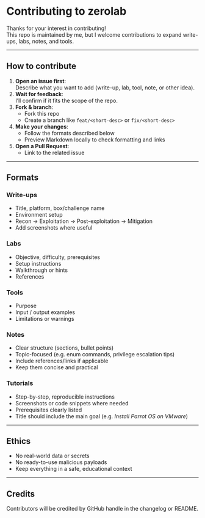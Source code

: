 # Contributing to zerolab

Thanks for your interest in contributing!  
This repo is maintained by me, but I welcome contributions to expand write-ups, labs, notes, and tools.

---

## How to contribute
1. **Open an issue first**:  
   Describe what you want to add (write-up, lab, tool, note, or other idea).
2. **Wait for feedback**:  
   I’ll confirm if it fits the scope of the repo.
3. **Fork & branch**:  
   - Fork this repo  
   - Create a branch like `feat/<short-desc>` or `fix/<short-desc>`
4. **Make your changes**:  
   - Follow the formats described below  
   - Preview Markdown locally to check formatting and links
5. **Open a Pull Request**:  
   - Link to the related issue  

---

## Formats

### Write-ups
- Title, platform, box/challenge name  
- Environment setup  
- Recon → Exploitation → Post-exploitation → Mitigation  
- Add screenshots where useful  

### Labs
- Objective, difficulty, prerequisites  
- Setup instructions  
- Walkthrough or hints  
- References  

### Tools
- Purpose  
- Input / output examples  
- Limitations or warnings  

### Notes
- Clear structure (sections, bullet points)  
- Topic-focused (e.g. enum commands, privilege escalation tips)  
- Include references/links if applicable  
- Keep them concise and practical  

### Tutorials
- Step-by-step, reproducible instructions  
- Screenshots or code snippets where needed  
- Prerequisites clearly listed  
- Title should include the main goal (e.g. *Install Parrot OS on VMware*)  

---

## Ethics
- No real-world data or secrets  
- No ready-to-use malicious payloads  
- Keep everything in a safe, educational context  

---

## Credits
Contributors will be credited by GitHub handle in the changelog or README.  
